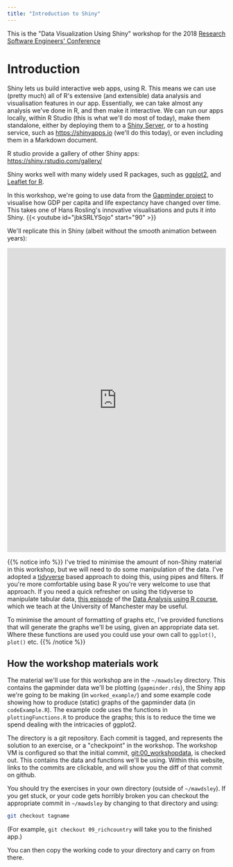 ```yaml
---
title: "Introduction to Shiny"
---
```


This is the "Data Visualization Using Shiny" workshop for the 2018 [Research Software Engineers' Conference](http://rse.ac.uk/conf2018/)



# Introduction

Shiny lets us build interactive web apps, using R.   This means we can use (pretty much) all of R's extensive (and extensible) data analysis and visualisation features in our app.  Essentially, we can take almost any analysis we've done in R, and then make it interactive.   We can run our apps locally, within R Studio (this is what we'll do most of today), make them standalone, either by deploying them to a [Shiny Server](https://www.rstudio.com/products/shiny/shiny-server/), or to a hosting service, such as https://shinyapps.io (we'll do this today), or even including them in a Markdown document.

R studio provide a gallery of other Shiny apps: https://shiny.rstudio.com/gallery/

Shiny works well with many widely used R packages, such as [ggplot2](https://ggplot2.tidyverse.org/), and [Leaflet for R](https://rstudio.github.io/leaflet/).  

In this workshop, we're going to use data from the [Gapminder project](https://www.gapminder.org) to visualise how GDP per capita and life expectancy have changed over time.   This takes one of Hans Rosling's 
innovative visualisations and puts it into Shiny. 
{{< youtube id="jbkSRLYSojo" start="90" >}}

We'll replicate this in Shiny (albeit without the smooth animation between years):
<!--. A deployed version of the app is at https://mawds.shinyapps.io/worked_example/ -->

<iframe src="http://130.88.96.181/app/worked_example/" style="border:none; width:100%;  height:700px"></iframe> 

{{% notice info %}}
I've tried to minimise the amount of non-Shiny material in this workshop, but we will need to do some manipulation of the data. I've adopted a [tidyverse](https://www.tidyverse.org/) based approach to doing this, using pipes and filters.  If you're more comfortable using base R you're very welcome to use that approach.   If you need a quick refresher on using the tidyverse to manipulate tabular data, [this episode](https://uomresearchit.github.io/r-tidyverse-intro/04-dplyr/) of the [Data Analysis using R course](https://uomresearchit.github.io/r-tidyverse-intro/), which we teach at the University of Manchester may be useful.
 
To minimise the amount of formatting of graphs etc, I've provided functions that will generate the graphs we'll be using, given an appropriate data set.  Where these functions are used you could use your own call to `ggplot()`, `plot()` etc.
{{% /notice %}}


## How the workshop materials work

The material we'll use for this workshop are in the `~/mawdsley` directory.  This contains the gapminder data we'll be plotting (`gapminder.rds`), the Shiny app we're going to be making  (in `worked_example/`) and some example code showing how to produce (static) graphs of the gapminder data (in `codeExample.R`).  The example code uses the functions in `plottingFunctions.R` to produce the graphs; this is to reduce the time we spend dealing with the intricacies of ggplot2.

The directory is a git repository.  Each commit is tagged, and represents the solution to an exercise, or a "checkpoint" in the workshop.   The workshop VM is configured so that the initial commit, [git:00_workshopdata](https://github.com/UoMResearchIT/RSE18-shiny-workshop-materials/commit/c24d957e61c1fcc90bee9cad7204a89a1cab882b), is checked out.  This contains the data and functions we'll be using.   Within this website, links to the commits are clickable, and will show you the diff of that commit on github.  

You should try the exercises in your own directory (outside of `~/mawdsley`). If you get stuck, or your code gets horribly broken you can checkout the appropriate commit in `~/mawdsley` by changing to that directory and using:

```bash
git checkout tagname
```

(For example, `git checkout 09_richcountry` will take you to the finished app.)

You can then copy the working code to your directory and carry on from there.


